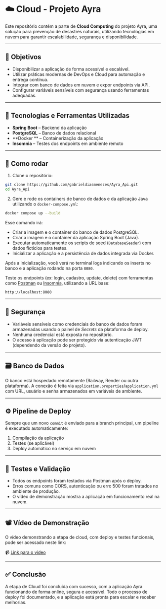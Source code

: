 # ☁️ Cloud - Projeto Ayra

Este repositório contém a parte de **Cloud Computing** do projeto Ayra, uma solução para prevenção de desastres naturais, utilizando tecnologias em nuvem para garantir escalabilidade, segurança e disponibilidade.

---

## 📌 Objetivos

- Disponibilizar a aplicação de forma acessível e escalável.
- Utilizar práticas modernas de DevOps e Cloud para automação e entrega contínua.
- Integrar com banco de dados em nuvem e expor endpoints via API.
- Configurar variáveis sensíveis com segurança usando ferramentas adequadas.

---

## 🧰 Tecnologias e Ferramentas Utilizadas

- **Spring Boot** – Backend da aplicação
- **PostgreSQL** – Banco de dados relacional
- **Docker ** – Containerização da aplicação
- **Insomnia** – Testes dos endpoints em ambiente remoto

---

## 🚀 Como rodar

1. Clone o repositório:

```bash
git clone https://github.com/gabrieldiasmenezes/Ayra_Api.git
cd Ayra_Api
```

2. Gere e rode os containers de banco de dados e da aplicação Java utilizando o `docker-compose.yml`:

```bash
docker compose up --build
```

Esse comando irá:

- Criar a imagem e o container do banco de dados PostgreSQL.
- Criar a imagem e o container da aplicação Spring Boot (Java).
- Executar automaticamente os scripts de seed (`DatabaseSeeder`) com dados fictícios para testes.
- Inicializar a aplicação e a persistência de dados integrada via Docker.

Após a inicialização, você verá no terminal logs indicando os inserts no banco e a aplicação rodando na porta `8080`.

Teste os endpoints (ex: login, cadastro, update, delete) com ferramentas como [Postman](https://www.postman.com/) ou [Insomnia](https://insomnia.rest/), utilizando a URL base:

```
http://localhost:8080
```

---

## 🔐 Segurança

- Variáveis sensíveis como credenciais do banco de dados foram armazenadas usando o painel de *Secrets* da plataforma de deploy.
- Nenhuma credencial está exposta no repositório.
- O acesso à aplicação pode ser protegido via autenticação JWT (dependendo da versão do projeto).

---

## 🗃️ Banco de Dados

O banco está hospedado remotamente (Railway, Render ou outra plataforma). A conexão é feita via `application.properties`/`application.yml` com URL, usuário e senha armazenados em variáveis de ambiente.

---

## ⚙️ Pipeline de Deploy

Sempre que um novo `commit` é enviado para a branch principal, um pipeline é executado automaticamente:

1. Compilação da aplicação
2. Testes (se aplicável)
3. Deploy automático no serviço em nuvem

---

## 🧪 Testes e Validação

- Todos os endpoints foram testados via Postman após o deploy.
- Erros comuns como CORS, autenticação ou erro 500 foram tratados no ambiente de produção.
- O vídeo de demonstração mostra a aplicação em funcionamento real na nuvem.

---

## 📽️ Vídeo de Demonstração

O vídeo demonstrando a etapa de cloud, com deploy e testes funcionais, pode ser acessado neste link:

📹 [Link para o vídeo]([https://www.youtube.com/watch?v=...](https://youtu.be/_AmXy9mNUls)) 

---

## ✅ Conclusão

A etapa de Cloud foi concluída com sucesso, com a aplicação Ayra funcionando de forma online, segura e acessível. Todo o processo de deploy foi documentado, e a aplicação está pronta para escalar e receber melhorias.




